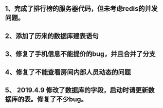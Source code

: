 ## 1、完成了排行榜的服务器代码，但未考虑redis的并发问题。

## 2、添加了历来的数据库建表语句

## 3、修复了手机信息不能提价的bug，并且合并了分支

## 4、修复了不能查看房间内部人员动态的问题

## 5、 2019.4.9 修改了数据库的字段，启动时请更新数据库的表。修复了不少bug。



